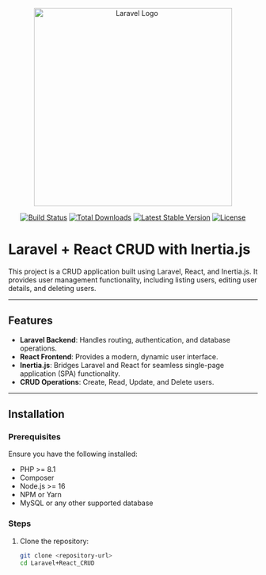 <p align="center"><a href="https://laravel.com" target="_blank"><img src="https://raw.githubusercontent.com/laravel/art/master/logo-lockup/5%20SVG/2%20CMYK/1%20Full%20Color/laravel-logolockup-cmyk-red.svg" width="400" alt="Laravel Logo"></a></p>

<p align="center">
<a href="https://github.com/laravel/framework/actions"><img src="https://github.com/laravel/framework/workflows/tests/badge.svg" alt="Build Status"></a>
<a href="https://packagist.org/packages/laravel/framework"><img src="https://img.shields.io/packagist/dt/laravel/framework" alt="Total Downloads"></a>
<a href="https://packagist.org/packages/laravel/framework"><img src="https://img.shields.io/packagist/v/laravel/framework" alt="Latest Stable Version"></a>
<a href="https://packagist.org/packages/laravel/framework"><img src="https://img.shields.io/packagist/l/laravel/framework" alt="License"></a>
</p>

# Laravel + React CRUD with Inertia.js

This project is a CRUD application built using Laravel, React, and Inertia.js. It provides user management functionality, including listing users, editing user details, and deleting users.

---

## Features

- **Laravel Backend**: Handles routing, authentication, and database operations.
- **React Frontend**: Provides a modern, dynamic user interface.
- **Inertia.js**: Bridges Laravel and React for seamless single-page application (SPA) functionality.
- **CRUD Operations**: Create, Read, Update, and Delete users.

---

## Installation

### Prerequisites

Ensure you have the following installed:

- PHP >= 8.1
- Composer
- Node.js >= 16
- NPM or Yarn
- MySQL or any other supported database

### Steps

1. Clone the repository:
   ```bash
   git clone <repository-url>
   cd Laravel+React_CRUD
   ```